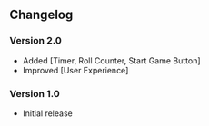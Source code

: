 ## Changelog
### Version 2.0
- Added [Timer, Roll Counter, Start Game Button]
- Improved [User Experience]

### Version 1.0
- Initial release
